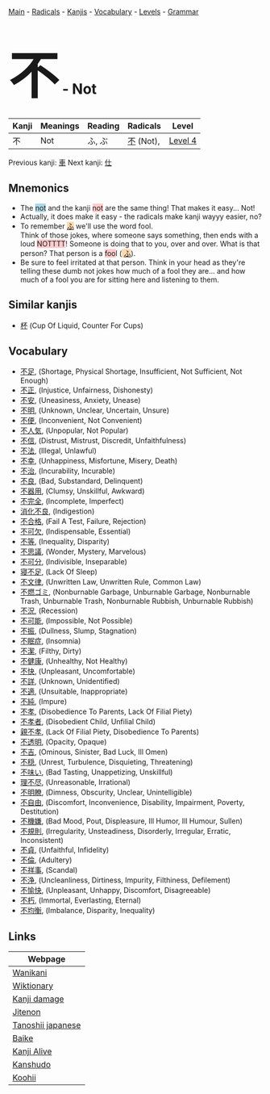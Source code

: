 <style> bigfont {font-size: 100px}</style>
[Main](../index.md) -
[Radicals](../radicals.md) -
[Kanjis](../kanjis.md) -
[Vocabulary](../vocabulary.md) -
[Levels](../levels.md) -
[Grammar](../grammar.md)
# <bigfont> 不</bigfont> - Not 

| Kanji | Meanings | Reading | Radicals | Level |
| --- | --- | --- | --- | --- |
| 不 | Not | ふ, ぶ | [不](../radicals/不.md) (Not),  | [Level 4](../levels/wk_level4.md) |

Previous kanji: [車](車.md) Next kanji: [仕](仕.md) 

## Mnemonics
 * The <span style="background-color:#ADD8E6"> not</span> and the kanji <span style="background-color:#ffcccb"> not</span> are the same thing! That makes it easy... Not!
* Actually, it does make it easy - the radicals make kanji wayyy easier, no?
* To remember <span style="background-color:#fed8b1"> [ふ](https://jisho.org/search/ふ)</span> we'll use the word fool.<br />Think of those jokes, where someone says something, then ends with a loud <span style="background-color:#ffcccb"> NOTTTT</span>! Someone is doing that to you, over and over. What is that person? That person is a <span style="background-color:#ffcccb"> foo</span>l (<span style="background-color:#fed8b1"> [ふ](https://jisho.org/search/ふ)</span>).
* Be sure to feel irritated at that person. Think in your head as they're telling these dumb not jokes how much of a fool they are... and how much of a fool you are for sitting here and listening to them.


## Similar kanjis
 * [杯](杯.md) (Cup Of Liquid, Counter For Cups)


## Vocabulary
 * [不足](../vocabulary/不.md), (Shortage, Physical Shortage, Insufficient, Not Sufficient, Not Enough)
* [不正](../vocabulary/不.md), (Injustice, Unfairness, Dishonesty)
* [不安](../vocabulary/不.md), (Uneasiness, Anxiety, Unease)
* [不明](../vocabulary/不.md), (Unknown, Unclear, Uncertain, Unsure)
* [不便](../vocabulary/不.md), (Inconvenient, Not Convenient)
* [不人気](../vocabulary/不.md), (Unpopular, Not Popular)
* [不信](../vocabulary/不.md), (Distrust, Mistrust, Discredit, Unfaithfulness)
* [不法](../vocabulary/不.md), (Illegal, Unlawful)
* [不幸](../vocabulary/不.md), (Unhappiness, Misfortune, Misery, Death)
* [不治](../vocabulary/不.md), (Incurability, Incurable)
* [不良](../vocabulary/不.md), (Bad, Substandard, Delinquent)
* [不器用](../vocabulary/不.md), (Clumsy, Unskillful, Awkward)
* [不完全](../vocabulary/不.md), (Incomplete, Imperfect)
* [消化不良](../vocabulary/不.md), (Indigestion)
* [不合格](../vocabulary/不.md), (Fail A Test, Failure, Rejection)
* [不可欠](../vocabulary/不.md), (Indispensable, Essential)
* [不等](../vocabulary/不.md), (Inequality, Disparity)
* [不思議](../vocabulary/不.md), (Wonder, Mystery, Marvelous)
* [不可分](../vocabulary/不.md), (Indivisible, Inseparable)
* [寝不足](../vocabulary/不.md), (Lack Of Sleep)
* [不文律](../vocabulary/不.md), (Unwritten Law, Unwritten Rule, Common Law)
* [不燃ゴミ](../vocabulary/不.md), (Nonburnable Garbage, Unburnable Garbage, Nonburnable Trash, Unburnable Trash, Nonburnable Rubbish, Unburnable Rubbish)
* [不況](../vocabulary/不.md), (Recession)
* [不可能](../vocabulary/不.md), (Impossible, Not Possible)
* [不振](../vocabulary/不.md), (Dullness, Slump, Stagnation)
* [不眠症](../vocabulary/不.md), (Insomnia)
* [不潔](../vocabulary/不.md), (Filthy, Dirty)
* [不健康](../vocabulary/不.md), (Unhealthy, Not Healthy)
* [不快](../vocabulary/不.md), (Unpleasant, Uncomfortable)
* [不詳](../vocabulary/不.md), (Unknown, Unidentified)
* [不適](../vocabulary/不.md), (Unsuitable, Inappropriate)
* [不純](../vocabulary/不.md), (Impure)
* [不孝](../vocabulary/不.md), (Disobedience To Parents, Lack Of Filial Piety)
* [不孝者](../vocabulary/不.md), (Disobedient Child, Unfilial Child)
* [親不孝](../vocabulary/不.md), (Lack Of Filial Piety, Disobedience To Parents)
* [不透明](../vocabulary/不.md), (Opacity, Opaque)
* [不吉](../vocabulary/不.md), (Ominous, Sinister, Bad Luck, Ill Omen)
* [不穏](../vocabulary/不.md), (Unrest, Turbulence, Disquieting, Threatening)
* [不味い](../vocabulary/不.md), (Bad Tasting, Unappetizing, Unskillful)
* [理不尽](../vocabulary/不.md), (Unreasonable, Irrational)
* [不明瞭](../vocabulary/不.md), (Dimness, Obscurity, Unclear, Unintelligible)
* [不自由](../vocabulary/不.md), (Discomfort, Inconvenience, Disability, Impairment, Poverty, Destitution)
* [不機嫌](../vocabulary/不.md), (Bad Mood, Pout, Displeasure, Ill Humor, Ill Humour, Sullen)
* [不規則](../vocabulary/不.md), (Irregularity, Unsteadiness, Disorderly, Irregular, Erratic, Inconsistent)
* [不貞](../vocabulary/不.md), (Unfaithful, Infidelity)
* [不倫](../vocabulary/不.md), (Adultery)
* [不祥事](../vocabulary/不.md), (Scandal)
* [不浄](../vocabulary/不.md), (Uncleanliness, Dirtiness, Impurity, Filthiness, Defilement)
* [不愉快](../vocabulary/不.md), (Unpleasant, Unhappy, Discomfort, Disagreeable)
* [不朽](../vocabulary/不.md), (Immortal, Everlasting, Eternal)
* [不均衡](../vocabulary/不.md), (Imbalance, Disparity, Inequality)



## Links 

| Webpage |
| --- |
| [Wanikani          ](https://www.wanikani.com/kanji/不) |
| [Wiktionary        ](https://en.wiktionary.org/wiki/不) |
| [Kanji damage      ](http://www.kanjidamage.com/kanji/search?utf8=✓&q=不) |
| [Jitenon           ](https://jitenon.com/kanji/不) |
| [Tanoshii japanese ](https://www.tanoshiijapanese.com/dictionary/kanji.cfm?k=不) |
| [Baike             ](https://baike.baidu.com/item/不) |
| [Kanji Alive       ](https://app.kanjialive.com/不) |
| [Kanshudo          ](https://www.kanshudo.com/searchmn?q=不) |
| [Koohii            ](https://kanji.koohii.com/study/kanji/不) |
